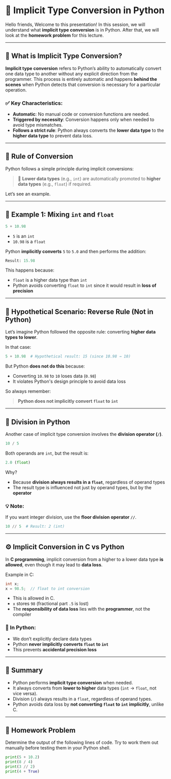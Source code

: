 # 📘 Implicit Type Conversion in Python

Hello friends,
Welcome to this presentation! In this session, we will understand what **implicit type conversion** is in Python. After that, we will look at the **homework problem** for this lecture.

---

## 📌 What is Implicit Type Conversion?

**Implicit type conversion** refers to Python’s ability to automatically convert one data type to another without any explicit direction from the programmer. This process is entirely automatic and happens **behind the scenes** when Python detects that conversion is necessary for a particular operation.

### ✅ Key Characteristics:

* **Automatic**: No manual code or conversion functions are needed.
* **Triggered by necessity**: Conversion happens only when needed to avoid type mismatches.
* **Follows a strict rule**: Python always converts the **lower data type** to the **higher data type** to prevent data loss.

---

## 🔄 Rule of Conversion

Python follows a simple principle during implicit conversions:

> 🔁 **Lower data types** (e.g., `int`) are automatically promoted to **higher data types** (e.g., `float`) if required.

Let’s see an example.

---

## 🧪 Example 1: Mixing `int` and `float`

```python
5 + 10.98
```

* `5` is an `int`
* `10.98` is a `float`

Python **implicitly converts** `5` to `5.0` and then performs the addition:

```python
Result: 15.98
```

This happens because:

* `float` is a higher data type than `int`
* Python avoids converting `float` to `int` since it would result in **loss of precision**

---

## 🧠 Hypothetical Scenario: Reverse Rule (Not in Python)

Let’s imagine Python followed the opposite rule: converting **higher data types to lower**.

In that case:

```python
5 + 10.98  # Hypothetical result: 15 (since 10.98 → 10)
```

But Python **does not do this** because:

* Converting `10.98` to `10` loses data (`0.98`)
* It violates Python's design principle to avoid data loss

So always remember:

> **Python does not implicitly convert `float` to `int`**

---

## 🔁 Division in Python

Another case of implicit type conversion involves the **division operator (`/`)**.

```python
10 / 5
```

Both operands are `int`, but the result is:

```python
2.0 (float)
```

Why?

* Because **division always results in a `float`**, regardless of operand types
* The result type is influenced not just by operand types, but by the **operator**

### 💡 Note:

If you want integer division, use the **floor division operator `//`**.

```python
10 // 5  # Result: 2 (int)
```

---

## ⚙️ Implicit Conversion in C vs Python

In **C programming**, implicit conversion from a higher to a lower data type **is allowed**, even though it may lead to **data loss**.

Example in C:

```c
int x;
x = 98.5;  // float to int conversion
```

* This is allowed in C.
* `x` stores `98` (fractional part `.5` is lost)
* The **responsibility of data loss** lies with the **programmer**, not the compiler

### 🚫 In Python:

* We don’t explicitly declare data types
* Python **never implicitly converts `float` to `int`**
* This prevents **accidental precision loss**

---

## 📝 Summary

* Python performs **implicit type conversion** when needed.
* It always converts from **lower to higher** data types (`int` → `float`, not vice versa).
* Division (`/`) always results in a `float`, regardless of operand types.
* Python avoids data loss by **not converting `float` to `int` implicitly**, unlike C.

---

## 🧠 Homework Problem

Determine the output of the following lines of code. Try to work them out manually before testing them in your Python shell.

```python
print(5 + 10.2)
print(8 / 4)
print(3 // 2)
print(4 + True)
```
